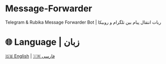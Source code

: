 # Message-Forwarder
Telegram &amp; Rubika Message Forwarder Bot | ربات انتقال پیام بین تلگرام و روبیکا


# 🌐 Language | زبان

[🇬🇧 English](README.en.md) | [🇮🇷 فارسی](README.fa.md)
